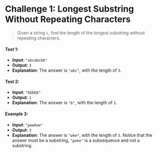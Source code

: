 # Challenge 1: Longest Substring Without Repeating Characters

> Given a string `s`, find the length of the longest substring without repeating characters.

#### Test 1:

- **Input**: `"abcabcbb"`
- **Output**: `3`
- **Explanation**: The answer is `"abc"`, with the length of `3`.

#### Test 2:

- **Input**: `"bbbbb"`
- **Output**: `1`
- **Explanation**: The answer is `"b"`, with the length of `1`.

#### Example 3:

- **Input**: `"pwwkew"`
- **Output**: `3`
- **Explanation**: The answer is `"wke"`, with the length of `3`. Notice that the answer must be a substring, `"pwke"` is a subsequence and not a substring.
